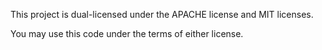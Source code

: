 
This project is dual-licensed under the APACHE license and MIT licenses.

You may use this code under the terms of either license.
